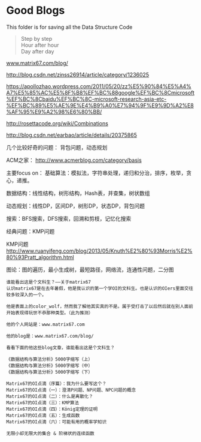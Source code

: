 # Good Blogs
This folder is for saving all the Data Structure Code

> Step by step  
> Hour after hour  
> Day after day  

www.matrix67.com/blog/



http://blog.csdn.net/zinss26914/article/category/1236025



https://apollozhao.wordpress.com/2011/05/20/zz%E5%90%84%E5%A4%A7%E5%85%AC%E5%8F%B8%EF%BC%88google%EF%BC%8Cmicrosoft%EF%BC%8Cbaidu%EF%BC%8C-microsoft-research-asia-etc-%EF%BC%89%E5%AE%9E%E4%B9%A0%E7%94%9F%E9%9D%A2%E8%AF%95%E9%A2%98%E6%80%BB/


http://rosettacode.org/wiki/Combinations


http://blog.csdn.net/earbao/article/details/20375865

几个比较好奇的问题：
背包问题，动态规划


ACM之家：
http://www.acmerblog.com/category/basis

主要focus on：
基础算法：模拟法，字符串处理，递归和分治，排序，枚举，贪心，递推。

数据结构：线性结构，树形结构，Hash表，并查集，树状数组

动态规划：线性DP，区间DP，树形DP，状态DP，背包问题

搜索：BFS搜索，DFS搜索，回溯和剪枝，记忆化搜索

经典问题：KMP问题




KMP问题
http://www.ruanyifeng.com/blog/2013/05/Knuth%E2%80%93Morris%E2%80%93Pratt_algorithm.html









图论：图的遍历，最小生成树，最短路径，网络流，连通性问题，二分图



	谁能看出这是个文科生？——关于matrix67
	认识matrix67是在去年暑假，他是我认识的第一个学OI的文科生。也是认识的OIers里面交往较多较深入的一个。
	
	他是表面上的color_wolf，然而我了解他其实真的不是。属于受打击了以后然后就在别人面前开始表现得玩世不恭那种类型。（此为推测）
	
	他的个人网站是：www.matrix67.com
	
	他的blog是：www.matrix67.com/blog/
	
	看看下面的他这些blog文章，谁能看出这是个文科生？
	
	《数据结构与算法分析》5000字缩写（上）
	《数据结构与算法分析》5000字缩写（中）
	《数据结构与算法分析》5000字缩写（下）
	
	Matrix67的OI点滴（序篇）：我为什么要写这个？
	Matrix67的OI点滴（一）：澄清P问题、NP问题、NPC问题的概念
	Matrix67的OI点滴（二）：什么是离散化？
	Matrix67的OI点滴（三）：KMP算法
	Matrix67的OI点滴（四）：König定理的证明
	Matrix67的OI点滴（五）：生成函数
	Matrix67的OI点滴（六）：可能有用的概率学知识
	
	无限小却无限大的集合 & 阶梯状的连续函数
	
